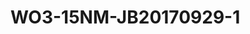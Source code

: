 # WO3-15NM-JB20170929-1
<a name="material" />
<script type="application/ld+json">

  {
    "@context": "https://schema.org/",
    "@type": "ChemicalSubstance",
    "http://purl.org/dc/terms/conformsTo":
      {
        "@type": "CreativeWork",
        "@id": "https://bioschemas.org/profiles/ChemicalSubstance/0.4-RELEASE/"
      },
    "@id": "https://egonw.github.io/nanowiki/nanowiki505.html#material",
    "name": "WO3-15NM-JB20170929-1",
    "sameAs: "http://127.0.0.1/mediawiki/index.php/Special:URIResolver/WO3-2D15NM-2DJB20170929-2D1"
  }
</script>

